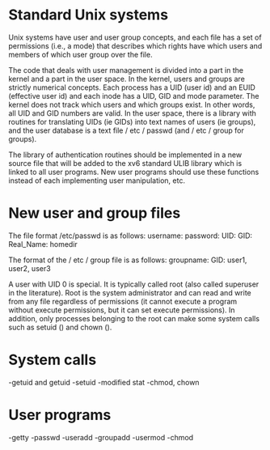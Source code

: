 # Standard Unix systems

Unix systems have user and user group concepts, and each file has a set of permissions (i.e., a mode) that describes which rights have which users and members of which user group over the file.

The code that deals with user management is divided into a part in the kernel and a part in the user space. In the kernel, users and groups are strictly numerical concepts. Each process has a UID (user id) and an EUID (effective user id) and each inode has a UID, GID and mode parameter. The kernel does not track which users and which groups exist. In other words, all UID and GID numbers are valid. In the user space, there is a library with routines for translating UIDs (ie GIDs) into text names of users (ie groups), and the user database is a text file / etc / passwd (and / etc / group for groups).

The library of authentication routines should be implemented in a new source file that will be added to the xv6 standard ULIB library which is linked to all user programs. New user programs should use these functions instead of each implementing user manipulation, etc.

# New user and group files

The file format /etc/passwd is as follows:
username: password: UID: GID: Real_Name: homedir

The format of the / etc / group file is as follows:
groupname: GID: user1, user2, user3

A user with UID 0 is special. It is typically called root (also called superuser in the literature). Root is the system administrator and can read and write from any file regardless of permissions (it cannot execute a program without execute permissions, but it can set execute permissions). In addition, only processes belonging to the root can make some system calls such as setuid () and chown ().

# System calls

-getuid and getuid
-setuid
-modified stat
-chmod, chown

# User programs
-getty
-passwd
-useradd
-groupadd
-usermod
-chmod
